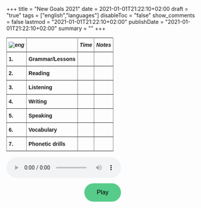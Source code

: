 +++
title = "New Goals 2021"
date = 2021-01-01T21:22:10+02:00
draft = "true"
tags = ["english","languages"]
disableToc = "false"
show_comments = false
lastmod = "2021-01-01T21:22:10+02:00"
publishDate = "2021-01-01T21:22:10+02:00"
summary = ""
+++
<!-- main wavesurfer.js lib -->
<script src="//cdnjs.cloudflare.com/ajax/libs/wavesurfer.js/2.0.5/wavesurfer.min.js"></script>


















<style type="text/css">
.tg  {border-collapse:collapse;border-spacing:0;}
.tg td{font-family:Arial, sans-serif;font-size:14px;padding:10px 5px;border-style:solid;border-width:1px;overflow:hidden;word-break:normal;}
.tg th{font-family:Arial, sans-serif;font-size:14px;font-weight:normal;padding:10px 5px;border-style:solid;border-width:1px;overflow:hidden;word-break:normal;}
.tg .tg-4erg{font-weight:bold;font-style:italic;border-color:inherit;text-align:center;vertical-align:top}
.tg .tg-rvyq{font-weight:bold;font-style:italic;border-color:inherit;text-align:center;vertical-align:top}
.tg .tg-7btt{font-weight:bold;border-color:inherit;text-align:left;vertical-align:top}
.tg .tg-fymr{font-weight:bold;border-color:inherit;text-align:left;vertical-align:top}
.tg .tg-0pky{border-color:inherit;text-align:left;vertical-align:top}
</style>
<table class="tg">
  <tr>
    <th class="tg-rvyq"><img src="/flags/uk32.png" alt="eng"></th>
    <th class="tg-4erg"></th>
    <th class="tg-4erg">Time</th>
    <th class="tg-4erg">Notes</th>
  </tr>
  <tr>
    <td class="tg-7btt">1.</td>
    <td class="tg-fymr">Grammar/Lessons</td>
    <td class="tg-0pky"></td>
    <td class="tg-0pky"></td>
  </tr>
  <tr>
    <td class="tg-7btt">2.</td>
    <td class="tg-fymr">Reading</td>
    <td class="tg-0pky"></td>
    <td class="tg-0pky"></td>
  </tr>
  <tr>
    <td class="tg-7btt">3.</td>
    <td class="tg-fymr">Listening</td>
    <td class="tg-0pky"></td>
    <td class="tg-0pky"></td>
  </tr>
  <tr>
    <td class="tg-fymr">4.</td>
    <td class="tg-fymr">Writing</td>
    <td class="tg-0pky"></td>
    <td class="tg-0pky"></td>
  </tr>
  <tr>
    <td class="tg-fymr">5.</td>
    <td class="tg-fymr">Speaking</td>
    <td class="tg-0pky"></td>
    <td class="tg-0pky"></td>
  </tr>
  <tr>
    <td class="tg-fymr">6.</td>
    <td class="tg-fymr">Vocabulary</td>
    <td class="tg-0pky"></td>
    <td class="tg-0pky"></td>
    </tr>
  <tr>
    <td class="tg-fymr">7.</td>
    <td class="tg-fymr">Phonetic drills</td>
    <td class="tg-0pky"></td>
    <td class="tg-0pky"></td>
  </tr>
</table>


<audio controls="" class="audio_controls" preload="metadata" style="">
<source src="/portuguese/na-classe/na-classe.mp3">
Your browser does not support the audio element
</audio>

<div id="waveform"></div>
<style> .btn{
  background-color: #57cc8a; /* Green */
  border: none;
  color: black;
  padding: 15px 32px;
  text-align: center;
  text-decoration: none;
  display: inline-block;
  font-size: 16px;
  transition-duration: 0.4s;
  cursor: pointer;
  border-radius: 40px;
}
  .btn:hover {
  background-color: white; /* Green */
  color: black;

}
</style>
<div style="text-align: center">
  <button class="btn " onclick="wavesurfer.playPause()">
    <i class="glyphicon glyphicon-play"></i>
    Play
  </button>
</div>
<script>
var wavesurfer = WaveSurfer.create({
  container: '#waveform',
  waveColor: '#57cc8a',
  progressColor: 'red'
});
wavesurfer.load('/posts/.mp3');</script>
